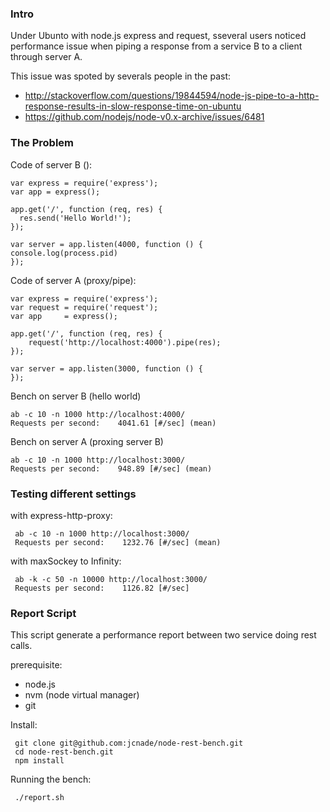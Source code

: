 
### Intro

Under Ubunto with node.js express and request, sseveral users noticed performance issue when piping a response from a service B to a client through server A.

This issue was spoted by severals people in the past:

* http://stackoverflow.com/questions/19844594/node-js-pipe-to-a-http-response-results-in-slow-response-time-on-ubuntu
* https://github.com/nodejs/node-v0.x-archive/issues/6481




### The Problem


Code of server B ():

    var express = require('express');
    var app = express();

    app.get('/', function (req, res) {
      res.send('Hello World!');
    });

    var server = app.listen(4000, function () {
    console.log(process.pid)
    });


Code of server A (proxy/pipe):

    var express = require('express');
    var request = require('request');
    var app     = express();

    app.get('/', function (req, res) {
        request('http://localhost:4000').pipe(res);
    });

    var server = app.listen(3000, function () {
    });

Bench on server B (hello world)

    ab -c 10 -n 1000 http://localhost:4000/
    Requests per second:    4041.61 [#/sec] (mean)


Bench on server A (proxing server B)

    ab -c 10 -n 1000 http://localhost:3000/
    Requests per second:    948.89 [#/sec] (mean)


### Testing different settings

with express-http-proxy:

     ab -c 10 -n 1000 http://localhost:3000/
     Requests per second:    1232.76 [#/sec] (mean)


with maxSockey to Infinity:

     ab -k -c 50 -n 10000 http://localhost:3000/
     Requests per second:    1126.82 [#/sec]





### Report Script

This script generate a performance report between two service doing rest calls.


prerequisite:
  
* node.js
* nvm (node virtual manager)
* git

Install:
    
     git clone git@github.com:jcnade/node-rest-bench.git
     cd node-rest-bench.git
     npm install


Running the bench:

     ./report.sh



